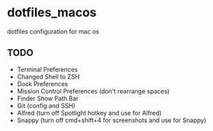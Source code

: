 # dotfiles_macos
dotfiles configuration for mac os



## TODO
- Terminal Preferences
- Changed Shell to ZSH
- Dock Preferences
- Mission Control Preferences (don't rearrange spaces)
- Finder Show Path Bar
- Git (config and SSH)
- Alfred (turn off Spotlight hotkey and use for Alfred)
- Snappy (turn off cmd+shift+4 for screenshots and use for Snappy) 